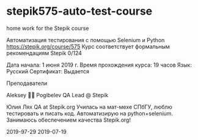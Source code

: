 # stepik575-auto-test-course
home work for the Stepik course

Автоматизация тестирования с помощью Selenium и Python
https://stepik.org/course/575
 Курс соответствует формальным рекомендациям Stepik
 0/124

Дата начала:
1 июня 2019 г.
Время прохождения курса:
19 часов
Язык:
Русский
Сертификат:
Выдается

Преподаватели

Aleksey 👨‍💻 Pogibelev
QA Lead @ Stepik

Юлия Лях
QA at Stepik.org
Училась на мат-мехе СПбГУ, люблю тестировать и писать код. Автоматизирую на python+selenium. Занимаюсь обеспечением качества Stepik.org!

2019-97-29
2019-07-19
